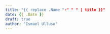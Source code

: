 ```yaml
---
title: "{{ replace .Name "-" " " | title }}"
date: {{ .Date }}
draft: true
author: "Ismael Ulluso"
---
```


